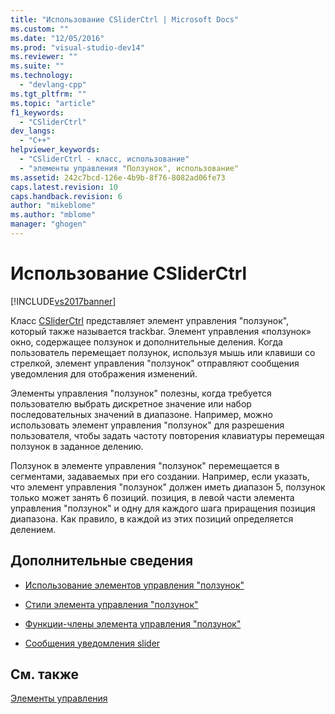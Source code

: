 ```yaml
---
title: "Использование CSliderCtrl | Microsoft Docs"
ms.custom: ""
ms.date: "12/05/2016"
ms.prod: "visual-studio-dev14"
ms.reviewer: ""
ms.suite: ""
ms.technology: 
  - "devlang-cpp"
ms.tgt_pltfrm: ""
ms.topic: "article"
f1_keywords: 
  - "CSliderCtrl"
dev_langs: 
  - "C++"
helpviewer_keywords: 
  - "CSliderCtrl - класс, использование"
  - "элементы управления "Ползунок", использование"
ms.assetid: 242c7bcd-126e-4b9b-8f76-8082ad06fe73
caps.latest.revision: 10
caps.handback.revision: 6
author: "mikeblome"
ms.author: "mblome"
manager: "ghogen"
---
```

# Использование CSliderCtrl
[!INCLUDE[vs2017banner](../assembler/inline/includes/vs2017banner.md)]

Класс [CSliderCtrl](../mfc/reference/csliderctrl-class.md) представляет элемент управления "ползунок", который также называется trackbar.  Элемент управления «ползунок» окно, содержащее ползунок и дополнительные деления.  Когда пользователь перемещает ползунок, используя мышь или клавиши со стрелкой, элемент управления "ползунок" отправляют сообщения уведомления для отображения изменений.  
  
 Элементы управления "ползунок" полезны, когда требуется пользователю выбрать дискретное значение или набор последовательных значений в диапазоне.  Например, можно использовать элемент управления "ползунок" для разрешения пользователя, чтобы задать частоту повторения клавиатуры перемещая ползунок в заданное делению.  
  
 Ползунок в элементе управления "ползунок" перемещается в сегментами, задаваемых при его создании.  Например, если указать, что элемент управления "ползунок" должен иметь диапазон 5, ползунок только может занять 6 позиций. позиция, в левой части элемента управления "ползунок" и одну для каждого шага приращения позиция диапазона.  Как правило, в каждой из этих позиций определяется делением.  
  
## Дополнительные сведения  
  
-   [Использование элементов управления "ползунок"](../Topic/Using%20Slider%20Controls.md)  
  
-   [Стили элемента управления "ползунок"](../Topic/Slider%20Control%20Styles.md)  
  
-   [Функции\-члены элемента управления "ползунок"](../mfc/slider-control-member-functions.md)  
  
-   [Сообщения уведомления slider](../mfc/slider-notification-messages.md)  
  
## См. также  
 [Элементы управления](../mfc/controls-mfc.md)